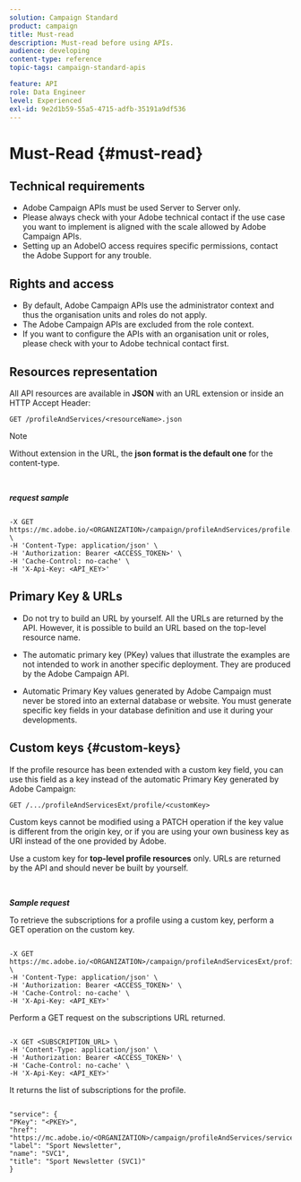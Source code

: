 ```yaml
---
solution: Campaign Standard
product: campaign
title: Must-read
description: Must-read before using APIs.
audience: developing
content-type: reference
topic-tags: campaign-standard-apis

feature: API
role: Data Engineer
level: Experienced
exl-id: 9e2d1b59-55a5-4715-adfb-35191a9df536
---
```

# Must-Read {#must-read}

## Technical requirements

* Adobe Campaign APIs must be used Server to Server only.
* Please always check with your Adobe technical contact if the use case you want to implement is aligned with the scale allowed by Adobe Campaign APIs.
* Setting up an AdobeIO access requires specific permissions, contact the Adobe Support for any trouble.

## Rights and access

* By default, Adobe Campaign APIs use the administrator context and thus the organisation units and roles do not apply.
* The Adobe Campaign APIs are excluded from the role context.
* If you want to configure the APIs with an organisation unit or roles, please check with your to Adobe technical contact first.

## Resources representation

All API resources are available in **JSON** with an URL extension or inside an HTTP Accept Header:

`GET /profileAndServices/<resourceName>.json`

>[!NOTE]
>
>Without extension in the URL, the **json format is the default one** for the content-type.

<br/>

***request sample***

```

-X GET https://mc.adobe.io/<ORGANIZATION>/campaign/profileAndServices/profile.json \
-H 'Content-Type: application/json' \
-H 'Authorization: Bearer <ACCESS_TOKEN>' \
-H 'Cache-Control: no-cache' \
-H 'X-Api-Key: <API_KEY>'

```

## Primary Key & URLs

* Do not try to build an URL by yourself. All the URLs are returned by the API. However, it is possible to build an URL based on the top-level resource name.

* The automatic primary key (PKey) values that illustrate the examples are not intended to work in another specific deployment. They are produced by the Adobe Campaign API.

* Automatic Primary Key values generated by Adobe Campaign must never be stored into an external database or website. You must generate specific key fields in your database definition and use it during your developments.

## Custom keys {#custom-keys}

If the profile resource has been extended with a custom key field, you can use this field as a key instead of the automatic Primary Key generated by Adobe Campaign:

`GET /.../profileAndServicesExt/profile/<customKey>`

Custom keys cannot be modified using a PATCH operation if the key value is different from the origin key, or if you are using your own business key as URI instead of the one provided by Adobe.

 Use a custom key for **top-level profile resources** only. URLs are returned by the API and should never be built by yourself.

<br/>

***Sample request***

To retrieve the subscriptions for a profile using a custom key, perform a GET operation on the custom key.

```

-X GET https://mc.adobe.io/<ORGANIZATION>/campaign/profileAndServicesExt/profile/<customKey> \
-H 'Content-Type: application/json' \
-H 'Authorization: Bearer <ACCESS_TOKEN>' \
-H 'Cache-Control: no-cache' \
-H 'X-Api-Key: <API_KEY>'

```

Perform a GET request on the subscriptions URL returned.

```

-X GET <SUBSCRIPTION_URL> \
-H 'Content-Type: application/json' \
-H 'Authorization: Bearer <ACCESS_TOKEN>' \
-H 'Cache-Control: no-cache' \
-H 'X-Api-Key: <API_KEY>'

```

It returns the list of subscriptions for the profile.

```

"service": {
"PKey": "<PKEY>",
"href": "https://mc.adobe.io/<ORGANIZATION>/campaign/profileAndServices/service/<PKEY>",
"label": "Sport Newsletter",
"name": "SVC1",
"title": "Sport Newsletter (SVC1)"
}

```

